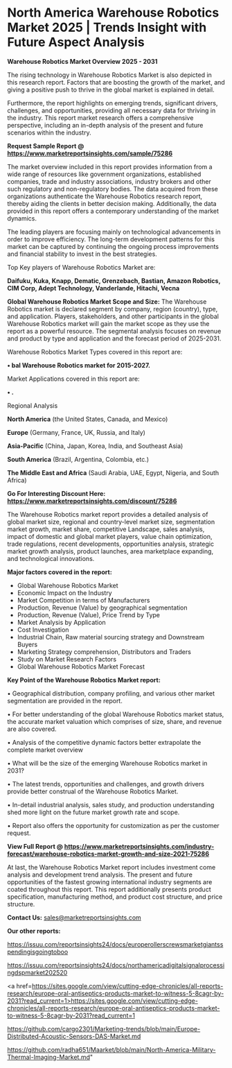 # North America Warehouse Robotics Market 2025 | Trends Insight with Future Aspect Analysis

<Strong> Warehouse Robotics Market Overview 2025 - 2031</strong>

The rising technology in Warehouse Robotics Market is also depicted in this research report. Factors that are boosting the growth of the market, and giving a positive push to thrive in the global market is explained in detail.

Furthermore, the report highlights on emerging trends, significant drivers, challenges, and opportunities, providing all necessary data for thriving in the industry. This report market research offers a comprehensive perspective, including an in-depth analysis of the present and future scenarios within the industry.

<strong>Request Sample Report @ <a href=https://www.marketreportsinsights.com/sample/75286>https://www.marketreportsinsights.com/sample/75286</a></strong>

The market overview included in this report provides information from a wide range of resources like government organizations, established companies, trade and industry associations, industry brokers and other such regulatory and non-regulatory bodies. The data acquired from these organizations authenticate the Warehouse Robotics research report, thereby aiding the clients in better decision making. Additionally, the data provided in this report offers a contemporary understanding of the market dynamics.

The leading players are focusing mainly on technological advancements in order to improve efficiency. The long-term development patterns for this market can be captured by continuing the ongoing process improvements and financial stability to invest in the best strategies.

Top Key players of Warehouse Robotics Market are:

<strong>Daifuku, Kuka, Knapp, Dematic, Grenzebach, Bastian, Amazon Robotics, CIM Corp, Adept Technology, Vanderlande, Hitachi, Vecna</strong>

<strong><b>Global Warehouse Robotics Market Scope and Size:</b></strong>
The Warehouse Robotics market is declared segment by company, region (country), type, and application. Players, stakeholders, and other participants in the global Warehouse Robotics market will gain the market scope as they use the report as a powerful resource. The segmental analysis focuses on revenue and product by type and application and the forecast period of 2025-2031.

Warehouse Robotics Market Types covered in this report are:

<strong>• bal Warehouse Robotics market for 2015-2027.</strong>

Market Applications covered in this report are:

<strong>• .</strong> 

Regional Analysis

<strong>North America</strong> (the United States, Canada, and Mexico)

<strong>Europe</strong> (Germany, France, UK, Russia, and Italy)

<strong>Asia-Pacific</strong> (China, Japan, Korea, India, and Southeast Asia)

<strong>South America</strong> (Brazil, Argentina, Colombia, etc.)

<strong>The Middle East and Africa</strong> (Saudi Arabia, UAE, Egypt, Nigeria, and South Africa)

<strong>Go For Interesting Discount Here: <a href=https://www.marketreportsinsights.com/discount/75286>https://www.marketreportsinsights.com/discount/75286</a></strong>

The Warehouse Robotics market report provides a detailed analysis of global market size, regional and country-level market size, segmentation market growth, market share, competitive Landscape, sales analysis, impact of domestic and global market players, value chain optimization, trade regulations, recent developments, opportunities analysis, strategic market growth analysis, product launches, area marketplace expanding, and technological innovations.

<strong><b>Major factors covered in the report:</b></strong>
<ul>
  <li>Global Warehouse Robotics Market </li>
  <li>Economic Impact on the Industry</li>
  <li>Market Competition in terms of Manufacturers</li>
  <li>Production, Revenue (Value) by geographical segmentation</li>
  <li>Production, Revenue (Value), Price Trend by Type</li>
  <li>Market Analysis by Application</li>
  <li>Cost Investigation</li>
  <li>Industrial Chain, Raw material sourcing strategy and Downstream Buyers</li>
  <li>Marketing Strategy comprehension, Distributors and Traders</li>
  <li>Study on Market Research Factors</li>
  <li>Global Warehouse Robotics Market Forecast</li>
</ul>

<strong><b>Key Point of the Warehouse Robotics Market report:</b></strong>

• Geographical distribution, company profiling, and various other market segmentation are provided in the report.

• For better understanding of the global Warehouse Robotics market status, the accurate market valuation which comprises of size, share, and revenue are also covered.

• Analysis of the competitive dynamic factors better extrapolate the complete market overview

• What will be the size of the emerging Warehouse Robotics market in 2031?

• The latest trends, opportunities and challenges, and growth drivers provide better construal of the Warehouse Robotics Market.

• In-detail industrial analysis, sales study, and production understanding shed more light on the future market growth rate and scope.

• Report also offers the opportunity for customization as per the customer request.

<strong><b>View Full Report @ <a href=https://www.marketreportsinsights.com/industry-forecast/warehouse-robotics-market-growth-and-size-2021-75286>https://www.marketreportsinsights.com/industry-forecast/warehouse-robotics-market-growth-and-size-2021-75286</a></b></strong>


At last, the Warehouse Robotics Market report includes investment come analysis and development trend analysis. The present and future opportunities of the fastest growing international industry segments are coated throughout this report. This report additionally presents product specification, manufacturing method, and product cost structure, and price structure.

<strong>Contact Us:</strong>
sales@marketreportsinsights.com

<strong>Our other reports:</strong>

<a href=https://issuu.com/reportsinsights24/docs/europerollerscrewsmarketgiantsspendingisgoingtoboo>https://issuu.com/reportsinsights24/docs/europerollerscrewsmarketgiantsspendingisgoingtoboo</a>

<a href=https://issuu.com/reportsinsights24/docs/northamericadigitalsignalprocessingdspmarket202520>https://issuu.com/reportsinsights24/docs/northamericadigitalsignalprocessingdspmarket202520</a>

<a href=https://sites.google.com/view/cutting-edge-chronicles/all-reports-research/europe-oral-antiseptics-products-market-to-witness-5-8cagr-by-2031?read_current=1>https://sites.google.com/view/cutting-edge-chronicles/all-reports-research/europe-oral-antiseptics-products-market-to-witness-5-8cagr-by-2031?read_current=1</a>

<a href=https://github.com/cargo2301/Marketing-trends/blob/main/Europe-Distributed-Acoustic-Sensors-DAS-Market.md>https://github.com/cargo2301/Marketing-trends/blob/main/Europe-Distributed-Acoustic-Sensors-DAS-Market.md</a>

<a href=https://github.com/radha651/Maarket/blob/main/North-America-Military-Thermal-Imaging-Market.md>https://github.com/radha651/Maarket/blob/main/North-America-Military-Thermal-Imaging-Market.md</a>"
